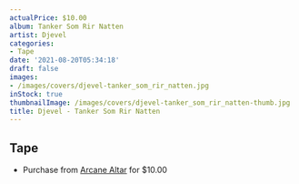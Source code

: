 ```yaml
---
actualPrice: $10.00
album: Tanker Som Rir Natten
artist: Djevel
categories:
- Tape
date: '2021-08-20T05:34:18'
draft: false
images:
- /images/covers/djevel-tanker_som_rir_natten.jpg
inStock: true
thumbnailImage: /images/covers/djevel-tanker_som_rir_natten-thumb.jpg
title: Djevel - Tanker Som Rir Natten
---
```


## Tape
* Purchase from [Arcane Altar](https://arcanealtar.bigcartel.com/product/djevel-tanker-som-rir-natten-tape) for $10.00
